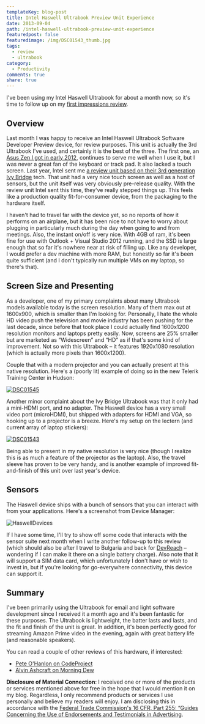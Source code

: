 ```yaml
---
templateKey: blog-post
title: Intel Haswell Ultrabook Preview Unit Experience
date: 2013-09-04
path: /intel-haswell-ultrabook-preview-unit-experience
featuredpost: false
featuredimage: /img/DSC01543_thumb.jpg
tags:
  - review
  - ultrabook
category:
  - Productivity
comments: true
share: true
---
```


I've been using my Intel Haswell Ultrabook for about a month now, so it's time to follow up on my [first impressions review](http://ardalis.com/first-impressions-of-the-intel-haswell-ultrabook).

## Overview

Last month I was happy to receive an Intel Haswell Ultrabook Software Developer Preview device, for review purposes. This unit is actually the 3rd Ultrabook I've used, and certainly it is the best of the three. The first one, an [Asus Zen I got in early 2012](http://ardalis.com/asus-zen-ultrabook-one-month-later), continues to serve me well when I use it, but I was never a great fan of the keyboard or track pad. It also lacked a touch screen. Last year, Intel sent me [a review unit based on their 3rd generation Ivy Bridge](http://ardalis.com/working-with-ivy-bridge-ultrabook-sensors) tech. That unit had a very nice touch screen as well as a host of sensors, but the unit itself was very obviously pre-release quality. With the review unit Intel sent this time, they've really stepped things up. This feels like a production quality fit-for-consumer device, from the packaging to the hardware itself.

I haven't had to travel far with the device yet, so no reports of how it performs on an airplane, but it has been nice to not have to worry about plugging in particularly much during the day when going to and from meetings. Also, the instant on/off is very nice. With 4GB of ram, it's been fine for use with Outlook + Visual Studio 2012 running, and the SSD is large enough that so far it's nowhere near at risk of filling up. Like any developer, I would prefer a dev machine with more RAM, but honestly so far it's been quite sufficient (and I don't typically run multiple VMs on my laptop, so there's that).

## Screen Size and Presenting

As a developer, one of my primary complaints about many Ultrabook models available today is the screen resolution. Many of them max out at 1600x900, which is smaller than I'm looking for. Personally, I hate the whole HD video push the television and movie industry has been pushing for the last decade, since before that took place I could actually find 1600x1200 resolution monitors and laptops pretty easily. Now, screens are 25% smaller but are marketed as “Widescreen” and “HD” as if that's some kind of improvement. Not so with this Ultrabook – it features 1920x1080 resolution (which is actually more pixels than 1600x1200).

Couple that with a modern projector and you can actually present at this native resolution. Here's a (poorly lit) example of doing so in the new Telerik Training Center in Hudson:

[![DSC01545](/img/DSC01545_thumb.jpg "DSC01545")](/img/DSC01545_thumb.jpg)

Another minor complaint about the Ivy Bridge Ultrabook was that it only had a mini-HDMI port, and no adapter. The Haswell device has a very small video port (microHDMI), but shipped with adapters for HDMI and VGA, so hooking up to a projector is a breeze. Here's my setup on the lectern (and current array of laptop stickers):

[![DSC01543](/img/DSC01543_thumb.jpg "DSC01543")](/img/DSC01543_thumb.jpg)

Being able to present in my native resolution is very nice (though I realize this is as much a feature of the projector as the laptop). Also, the travel sleeve has proven to be very handy, and is another example of improved fit-and-finish of this unit over last year's device.

## Sensors

The Haswell device ships with a bunch of sensors that you can interact with from your applications. Here's a screenshot from Device Manager:

![HaswellDevices](/img/HaswellDevices_3.png "HaswellDevices")

If I have some time, I'll try to show off some code that interacts with the sensor suite next month when I write another follow-up to this review (which should also be after I travel to Bulgaria and back for [DevReach](http://devreach.com) – wondering if I can make it there on a single battery charge). Also note that it will support a SIM data card, which unfortunately I don't have or wish to invest in, but if you're looking for go-everywhere connectivity, this device can support it.

## Summary

I've been primarily using the Ultrabook for email and light software development since I received it a month ago and it's been fantastic for these purposes. The Ultrabook is lightweight, the batter lasts and lasts, and the fit and finish of the unit is great. In addition, it's been perfectly good for streaming Amazon Prime video in the evening, again with great battery life (and reasonable speakers).

You can read a couple of other reviews of this hardware, if interested:

- [Pete O'Hanlon on CodeProject](http://www.codeproject.com/Articles/645338/Haswell-Intel-SDP-Unit-Software-Developer-Preview)
- [Alvin Ashcraft on Morning Dew](http://www.alvinashcraft.com/2013/08/28/the-dew-review-intel-haswell-ultrabook-review-part-2-daily-use)

**Disclosure of Material Connection**: I received one or more of the products or services mentioned above for free in the hope that I would mention it on my blog. Regardless, I only recommend products or services I use personally and believe my readers will enjoy. I am disclosing this in accordance with the [Federal Trade Commission's 16 CFR, Part 255: “Guides Concerning the Use of Endorsements and Testimonials in Advertising](http://www.access.gpo.gov/nara/cfr/waisidx_03/16cfr255_03.html).


